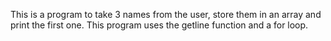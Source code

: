 This is a program to take 3 names from the user, store them in an array and print the first one. This program uses the getline function and a for loop.
